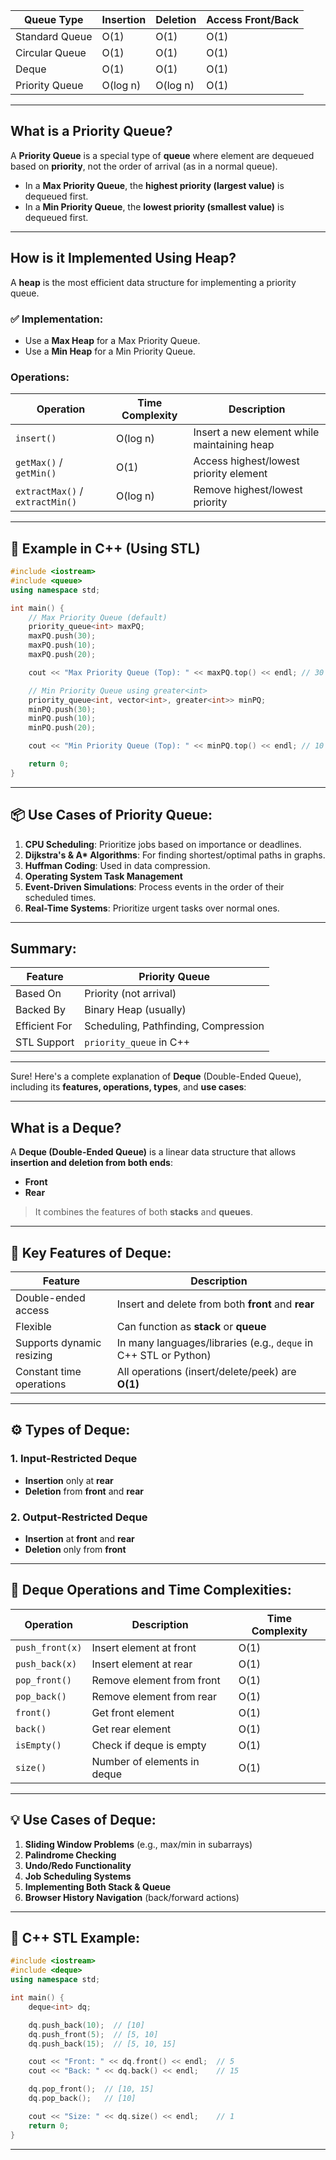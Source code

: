 | Queue Type     | Insertion | Deletion | Access Front/Back |
| -------------- | --------- | -------- | ----------------- |
| Standard Queue | O(1)      | O(1)     | O(1)              |
| Circular Queue | O(1)      | O(1)     | O(1)              |
| Deque          | O(1)      | O(1)     | O(1)              |
| Priority Queue | O(log n)  | O(log n) | O(1)              |

---

##  **What is a Priority Queue?**

A **Priority Queue** is a special type of **queue** where element are dequeued based on **priority**, not the order of arrival (as in a normal queue).

* In a **Max Priority Queue**, the **highest priority (largest value)** is dequeued first.
* In a **Min Priority Queue**, the **lowest priority (smallest value)** is dequeued first.

---

##  **How is it Implemented Using Heap?**

A **heap** is the most efficient data structure for implementing a priority queue.

### ✅ Implementation:

* Use a **Max Heap** for a Max Priority Queue.
* Use a **Min Heap** for a Min Priority Queue.

###  Operations:

| Operation                       | Time Complexity | Description                                 |
| ------------------------------- | --------------- | ------------------------------------------- |
| `insert()`                      | O(log n)        | Insert a new element while maintaining heap |
| `getMax()` / `getMin()`         | O(1)            | Access highest/lowest priority element      |
| `extractMax()` / `extractMin()` | O(log n)        | Remove highest/lowest priority              |

---

## 🧠 **Example in C++ (Using STL)**

```cpp
#include <iostream>
#include <queue>
using namespace std;

int main() {
    // Max Priority Queue (default)
    priority_queue<int> maxPQ;
    maxPQ.push(30);
    maxPQ.push(10);
    maxPQ.push(20);

    cout << "Max Priority Queue (Top): " << maxPQ.top() << endl; // 30

    // Min Priority Queue using greater<int>
    priority_queue<int, vector<int>, greater<int>> minPQ;
    minPQ.push(30);
    minPQ.push(10);
    minPQ.push(20);

    cout << "Min Priority Queue (Top): " << minPQ.top() << endl; // 10

    return 0;
}
```

---

## 📦 **Use Cases of Priority Queue:**

1. **CPU Scheduling**: Prioritize jobs based on importance or deadlines.
2. **Dijkstra's & A\* Algorithms**: For finding shortest/optimal paths in graphs.
3. **Huffman Coding**: Used in data compression.
4. **Operating System Task Management**
5. **Event-Driven Simulations**: Process events in the order of their scheduled times.
6. **Real-Time Systems**: Prioritize urgent tasks over normal ones.

---

##  Summary:

| Feature       | Priority Queue                       |
| ------------- | ------------------------------------ |
| Based On      | Priority (not arrival)               |
| Backed By     | Binary Heap (usually)                |
| Efficient For | Scheduling, Pathfinding, Compression |
| STL Support   | `priority_queue` in C++              |

---

Sure! Here's a complete explanation of **Deque** (Double-Ended Queue), including its **features, operations, types**, and **use cases**:

---

##  **What is a Deque?**

A **Deque (Double-Ended Queue)** is a linear data structure that allows **insertion and deletion from both ends**:

* **Front**
* **Rear**

> It combines the features of both **stacks** and **queues**.

---

## 🚀 **Key Features of Deque:**

| Feature                   | Description                                                      |
| ------------------------- | ---------------------------------------------------------------- |
| Double-ended access       | Insert and delete from both **front** and **rear**               |
| Flexible                  | Can function as **stack** or **queue**                           |
| Supports dynamic resizing | In many languages/libraries (e.g., `deque` in C++ STL or Python) |
| Constant time operations  | All operations (insert/delete/peek) are **O(1)**                 |

---

## ⚙️ **Types of Deque:**

### 1. **Input-Restricted Deque**

* **Insertion** only at **rear**
* **Deletion** from **front** and **rear**

### 2. **Output-Restricted Deque**

* **Insertion** at **front** and **rear**
* **Deletion** only from **front**

---

## 🔧 **Deque Operations and Time Complexities:**

| Operation       | Description                 | Time Complexity |
| --------------- | --------------------------- | --------------- |
| `push_front(x)` | Insert element at front     | O(1)            |
| `push_back(x)`  | Insert element at rear      | O(1)            |
| `pop_front()`   | Remove element from front   | O(1)            |
| `pop_back()`    | Remove element from rear    | O(1)            |
| `front()`       | Get front element           | O(1)            |
| `back()`        | Get rear element            | O(1)            |
| `isEmpty()`     | Check if deque is empty     | O(1)            |
| `size()`        | Number of elements in deque | O(1)            |

---

## 💡 **Use Cases of Deque:**

1. **Sliding Window Problems** (e.g., max/min in subarrays)
2. **Palindrome Checking**
3. **Undo/Redo Functionality**
4. **Job Scheduling Systems**
5. **Implementing Both Stack & Queue**
6. **Browser History Navigation** (back/forward actions)

---

## 🧪 **C++ STL Example:**

```cpp
#include <iostream>
#include <deque>
using namespace std;

int main() {
    deque<int> dq;

    dq.push_back(10);  // [10]
    dq.push_front(5);  // [5, 10]
    dq.push_back(15);  // [5, 10, 15]

    cout << "Front: " << dq.front() << endl;  // 5
    cout << "Back: " << dq.back() << endl;    // 15

    dq.pop_front();  // [10, 15]
    dq.pop_back();   // [10]

    cout << "Size: " << dq.size() << endl;    // 1
    return 0;
}
```

---

